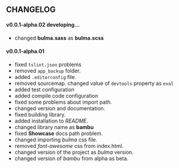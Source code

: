 ## CHANGELOG

#### v0.0.1-alpha.02 developing...

* changed **bulma.sass** as **bulma.scss**

#### v0.0.1-alpha.01
* fixed `tslint.json` problems
* removed `app_backup` folder.
* added `.editorconfig` file.
* removed sourcemap. changed value of `devtools` property  as `eval`
* added test configuration
* added compile code configuration
* fixed some problems about import path.
* changed version and documentation.
* fixed building library.
* added installation to *README*.
* changed library name as **bambu**
* fixed **Showcase** docs path problem.
* changed importing *bulma* css file.
* removed *font-awesome* css from index.html.
* changed version of the project as *bulma* version.
* changed version of *bambu* from alpha as beta.

